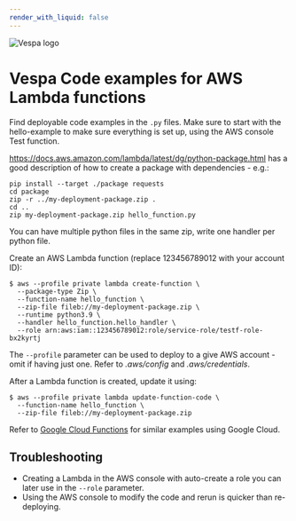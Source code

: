 ```yaml
---
render_with_liquid: false
---
```


<!-- Copyright Yahoo. Licensed under the terms of the Apache 2.0 license. See LICENSE in the project root. -->

![Vespa logo](https://vespa.ai/assets/vespa-logo-color.png)

<!-- ToDo: this is work in progress.
  This repo will keep code snippets for easy management of Vespa artifacts like log files in AWS
-->


# Vespa Code examples for AWS Lambda functions

Find deployable code examples in the `.py` files.
Make sure to start with the hello-example to make sure everything is set up,
using the AWS console Test function.

https://docs.aws.amazon.com/lambda/latest/dg/python-package.html has a good description
of how to create a package with dependencies - e.g.:
```
pip install --target ./package requests
cd package
zip -r ../my-deployment-package.zip .
cd ..
zip my-deployment-package.zip hello_function.py
```
You can have multiple python files in the same zip,
write one handler per python file.

Create an AWS Lambda function (replace 123456789012 with your account ID):
```
$ aws --profile private lambda create-function \
  --package-type Zip \
  --function-name hello_function \
  --zip-file fileb://my-deployment-package.zip \
  --runtime python3.9 \
  --handler hello_function.hello_handler \
  --role arn:aws:iam::123456789012:role/service-role/testf-role-bx2kyrtj
```
The `--profile` parameter can be used to deploy to a give AWS account - omit if having just one.
Refer to _.aws/config_ and _.aws/credentials_.

After a Lambda function is created, update it using:
```
$ aws --profile private lambda update-function-code \
  --function-name hello_function \
  --zip-file fileb://my-deployment-package.zip
```

Refer to [Google Cloud Functions](../../google-cloud/cloud-functions) for similar examples using Google Cloud.


## Troubleshooting
* Creating a Lambda in the AWS console with auto-create a role you can later use in the `--role` parameter.
* Using the AWS console to modify the code and rerun is quicker than re-deploying.
